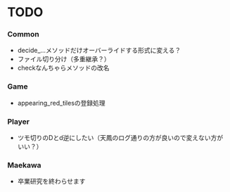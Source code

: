 # TODO

### Common
* decide_...メソッドだけオーバーライドする形式に変える？
* ファイル切り分け（多重継承？）
* checkなんちゃらメソッドの改名

### Game
* appearing_red_tilesの登録処理
 
### Player
* ツモ切りのDとd逆にしたい（天鳳のログ通りの方が良いので変えない方がいい？）

### Maekawa
* 卒業研究を終わらせます
